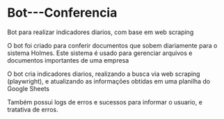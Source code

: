 # Bot---Conferencia
Bot para realizar indicadores diarios, com base em web scraping

O bot foi criado para conferir documentos que sobem diariamente para o sistema Holmes. Este sistema é usado para gerenciar arquivos e documentos importantes de uma empresa

O bot cria indicadores diarios, realizando a busca via web scraping (playwright), e atualizando as informações obtidas em uma planilha do Google Sheets

Também possui logs de erros e sucessos para informar o usuario, e tratativa de erros.
